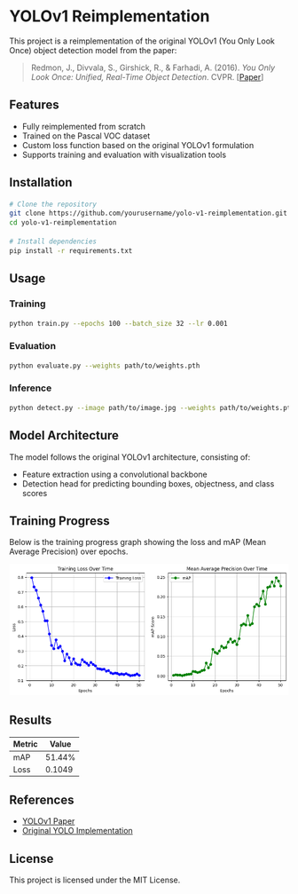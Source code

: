 # YOLOv1 Reimplementation

This project is a reimplementation of the original YOLOv1 (You Only Look Once) object detection model from the paper:

> Redmon, J., Divvala, S., Girshick, R., & Farhadi, A. (2016). *You Only Look Once: Unified, Real-Time Object Detection*. CVPR. [[Paper](https://arxiv.org/abs/1506.02640)]

## Features
- Fully reimplemented from scratch
- Trained on the Pascal VOC dataset
- Custom loss function based on the original YOLOv1 formulation
- Supports training and evaluation with visualization tools

## Installation
```sh
# Clone the repository
git clone https://github.com/yourusername/yolo-v1-reimplementation.git
cd yolo-v1-reimplementation

# Install dependencies
pip install -r requirements.txt
```

## Usage
### Training
```sh
python train.py --epochs 100 --batch_size 32 --lr 0.001
```

### Evaluation
```sh
python evaluate.py --weights path/to/weights.pth
```

### Inference
```sh
python detect.py --image path/to/image.jpg --weights path/to/weights.pth
```

## Model Architecture
The model follows the original YOLOv1 architecture, consisting of:
- Feature extraction using a convolutional backbone
- Detection head for predicting bounding boxes, objectness, and class scores

## Training Progress
Below is the training progress graph showing the loss and mAP (Mean Average Precision) over epochs.

![Training Progress](./output/output.png)

## Results
| Metric  | Value  |
|---------|--------|
| mAP     | 51.44% |
| Loss    | 0.1049 |

## References
- [YOLOv1 Paper](https://arxiv.org/abs/1506.02640)
- [Original YOLO Implementation](https://github.com/pjreddie/darknet)

## License
This project is licensed under the MIT License.


